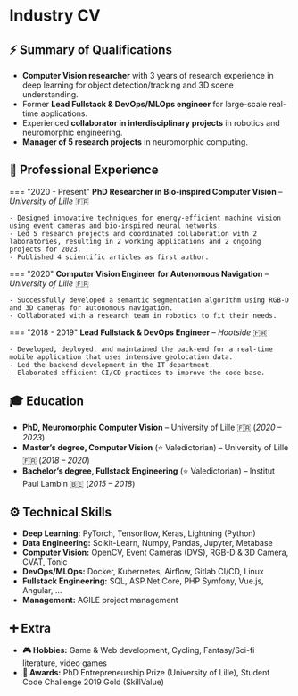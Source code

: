 # Industry CV

## ⚡ Summary of Qualifications

- **Computer Vision researcher** with 3 years of research experience in deep learning for object
detection/tracking and 3D scene understanding.
- Former **Lead Fullstack & DevOps/MLOps engineer** for large-scale real-time applications.
- Experienced **collaborator in interdisciplinary projects** in robotics and neuromorphic
engineering.
- **Manager of 5 research projects** in neuromorphic computing.

## 👔 Professional Experience

=== "2020 - Present"
    **PhD Researcher in Bio-inspired Computer Vision** – *University of Lille* 🇫🇷

    - Designed innovative techniques for energy-efficient machine vision using event cameras and bio-inspired neural networks.
    - Led 5 research projects and coordinated collaboration with 2 laboratories, resulting in 2 working applications and 2 ongoing projects for 2023.
    - Published 4 scientific articles as first author.

=== "2020"
    **Computer Vision Engineer for Autonomous Navigation** – *University of Lille* 🇫🇷

    - Successfully developed a semantic segmentation algorithm using RGB-D and 3D cameras for autonomous navigation.
    - Collaborated with a research team in robotics to fit their needs.

=== "2018 - 2019"
    **Lead Fullstack & DevOps Engineer** – *Hootside* 🇫🇷

    - Developed, deployed, and maintained the back-end for a real-time mobile application that uses intensive geolocation data.
    - Led the backend development in the IT department.
    - Elaborated efficient CI/CD practices to improve the code base.

## 🎓 Education

- **PhD, Neuromorphic Computer Vision** – University of Lille 🇫🇷 (*2020 – 2023*)
- **Master’s degree, Computer Vision** (⭐ Valedictorian) – University of Lille 🇫🇷 (*2018 – 2020*)
- **Bachelor’s degree, Fullstack Engineering** (⭐ Valedictorian) – Institut Paul Lambin 🇧🇪 (*2015 – 2018*)

## ⚙️ Technical Skills

- **Deep Learning:** PyTorch, Tensorflow, Keras, Lightning (Python)
- **Data Engineering:** Scikit-Learn, Numpy, Pandas, Jupyter, Metabase
- **Computer Vision:** OpenCV, Event Cameras (DVS), RGB-D & 3D Camera, CVAT, Tonic
- **DevOps/MLOps:** Docker, Kubernetes, Airflow, Gitlab CI/CD, Linux
- **Fullstack Engineering:** SQL, ASP.Net Core, PHP Symfony, Vue.js, Angular, ...
- **Management:** AGILE project management

## ➕ Extra

- **🎮 Hobbies:** Game & Web development, Cycling, Fantasy/Sci-fi literature, video games
- **🥇 Awards:** PhD Entrepreneurship Prize (University of Lille), Student Code Challenge 2019 Gold
(SkillValue)